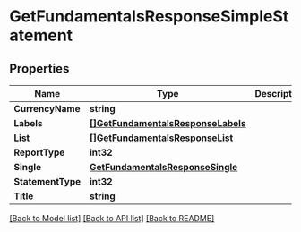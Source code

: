 # GetFundamentalsResponseSimpleStatement

## Properties

Name | Type | Description | Notes
------------ | ------------- | ------------- | -------------
**CurrencyName** | **string** |  | [optional] 
**Labels** | [**[]GetFundamentalsResponseLabels**](GetFundamentalsResponse_labels.md) |  | [optional] 
**List** | [**[]GetFundamentalsResponseList**](GetFundamentalsResponse_list.md) |  | [optional] 
**ReportType** | **int32** |  | [optional] 
**Single** | [**GetFundamentalsResponseSingle**](GetFundamentalsResponse_single.md) |  | [optional] 
**StatementType** | **int32** |  | [optional] 
**Title** | **string** |  | [optional] 

[[Back to Model list]](../README.md#documentation-for-models) [[Back to API list]](../README.md#documentation-for-api-endpoints) [[Back to README]](../README.md)



